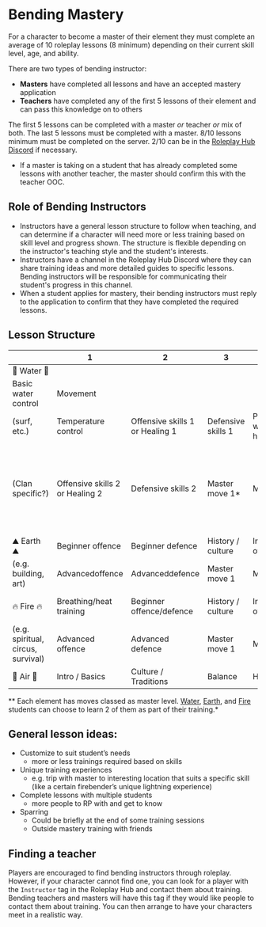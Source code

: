 # Bending Mastery

For a character to become a master of their element they must complete an average of 10 roleplay lessons (8 minimum) depending on their current skill level, age, and ability. 

There are two types of bending instructor:

- **Masters** have completed all lessons and have an accepted mastery application
- **Teachers** have completed any of the first 5 lessons of their element and can pass this knowledge on to others

The first 5 lessons can be completed with a master *or* teacher *or* mix of both. The last 5 lessons must be completed with a master. 8/10 lessons minimum must be completed on the server. 2/10 can be in the [Roleplay Hub Discord](https://discord.gg/tjqX25pH37) if necessary.

- If a master is taking on a student that has already completed some lessons with another teacher, the master should confirm this with the teacher OOC.

## Role of Bending Instructors

- Instructors have a general lesson structure to follow when teaching, and can determine if a character will need more or less training based on skill level and progress shown. The structure is flexible depending on the instructor's teaching style and the student's interests.
- Instructors have a channel in the Roleplay Hub Discord where they can share training ideas and more detailed guides to specific lessons. Bending instructors will be responsible for communicating their student's progress in this channel. 
- When a student applies for mastery, their bending instructors must reply to the application to confirm that they have completed the required lessons.

## Lesson Structure

|  | 1 | 2 | 3 | 4 | 5 | 6 | 7 | 8 | 9 | 10 | Notes |
| --- | --- | --- | --- | --- | --- | --- | --- | --- | --- | --- | --- |
| 🌊 Water 🌊
 | Basic water control | Movement
(surf, etc.) | Temperature control | Offensive skills 1 or Healing 1 | Defensive skills 1 | Practical waterbending or history/culture
(Clan specific?) | Offensive skills 2 or Healing 2 | Defensive skills 2 | Master move 1* | Master move 2 | Allows for integrated healing path, student can choose healing instead of offensive |
| ⛰️ Earth ⛰️ | Beginner offence | Beginner defence | History / culture | Intermediate offence | Intermediate defence | Practical earthbending
(e.g. building, art) | Advancedoffence | Advanceddefence | Master move 1 | Master move 2 |  |
| 🔥 Fire 🔥 | Breathing/heat training | Beginner offence/defence | History / culture | Intermediate offence/defence | Energy, Drive, and Control | Practical firebending
(e.g. spiritual, circus, survival) | Advanced offence | Advanced defence | Master move 1 | Master move 2 |  |
| 💨 Air 💨 | Intro / Basics | Culture / Traditions | Balance | History | Spiritual | Offensive | Defensive | Meditation | Sparring  | Advanced | Final Test |

** Each element has moves classed as master level. [Water](https://avatar.fandom.com/wiki/Waterbending#Waterbending_master_level), [Earth](https://avatar.fandom.com/wiki/Earthbending#Earthbending_master_level), and [Fire](https://avatar.fandom.com/wiki/Firebending#Firebending_master_level) students can choose to learn 2 of them as part of their training.*

## General lesson ideas:
- Customize to suit student’s needs
    - more or less trainings required based on skills
- Unique training experiences
    - e.g. trip with master to interesting location that suits a specific skill (like a certain firebender’s unique lightning experience)
- Complete lessons with multiple students
    - more people to RP with and get to know
- Sparring
    - Could be briefly at the end of some training sessions
    - Outside mastery training with friends

## Finding a teacher

Players are encouraged to find bending instructors through roleplay. However, if your character cannot find one, you can look for a player with the `Instructor` tag in the Roleplay Hub and contact them about training. Bending teachers and masters will have this tag if they would like people to contact them about training. You can then arrange to have your characters meet in a realistic way.